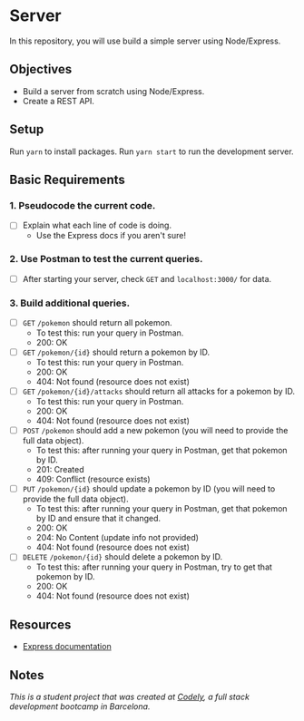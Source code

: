 # Server

In this repository, you will use build a simple server using Node/Express.

## Objectives

- Build a server from scratch using Node/Express.
- Create a REST API.

## Setup

Run `yarn` to install packages.
Run `yarn start` to run the development server.

## Basic Requirements

### 1. Pseudocode the current code.

- [ ] Explain what each line of code is doing.
  - Use the Express docs if you aren't sure!

### 2. Use Postman to test the current queries.

- [ ] After starting your server, check `GET` and `localhost:3000/` for data.

### 3. Build additional queries.

- [ ] `GET` `/pokemon` should return all pokemon.
  - To test this: run your query in Postman.
  - 200: OK
- [ ] `GET` `/pokemon/{id}` should return a pokemon by ID.
  - To test this: run your query in Postman.
  - 200: OK
  - 404: Not found (resource does not exist)
- [ ] `GET` `/pokemon/{id}/attacks` should return all attacks for a pokemon by ID.
  - To test this: run your query in Postman.
  - 200: OK
  - 404: Not found (resource does not exist)
- [ ] `POST` `/pokemon` should add a new pokemon (you will need to provide the full data object).
  - To test this: after running your query in Postman, get that pokemon by ID.
  - 201: Created
  - 409: Conflict (resource exists)
- [ ] `PUT` `/pokemon/{id}` should update a pokemon by ID (you will need to provide the full data object).
  - To test this: after running your query in Postman, get that pokemon by ID and ensure that it changed.
  - 200: OK
  - 204: No Content (update info not provided)
  - 404: Not found (resource does not exist)
- [ ] `DELETE` `/pokemon/{id}` should delete a pokemon by ID.
  - To test this: after running your query in Postman, try to get that pokemon by ID.
  - 200: OK
  - 404: Not found (resource does not exist)

## Resources

- [Express documentation](https://expressjs.com/en/api.html)

## Notes

_This is a student project that was created at [Codely](http://codely.tech), a full stack development bootcamp in Barcelona._
